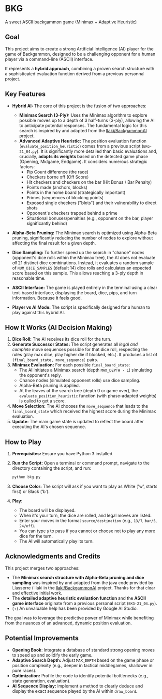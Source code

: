 # BKG
A sweet ASCII backgammon game (Minimax + Adaptive Heuristic)

## Goal

This project aims to create a strong Artificial Intelligence (AI) player for the game of Backgammon, designed to be a challenging opponent for a human player via a command-line (ASCII) interface.

It represents a **hybrid approach**, combining a proven search structure with a sophisticated evaluation function derived from a previous personnal project.

## Key Features

*   **Hybrid AI:** The core of this project is the fusion of two approaches:
    *   **Minimax Search (3-Ply):** Uses the Minimax algorithm to explore possible moves up to a depth of 3 half-turns (3-ply), allowing the AI to anticipate potential responses. The fundamental logic for this search is inspired by and adapted from the [llaki/BackgammonAI](https://github.com/llaki/BackgammonAI/tree/master) project.
    *   **Advanced Adaptive Heuristic:** The position evaluation function (`evaluate_position_heuristic`) comes from a previous script (`BKG-21_04.py`). It is significantly more detailed than basic evaluations and, crucially, **adapts its weights** based on the detected game phase (Opening, Midgame, Endgame). It considers numerous strategic factors:
        *   Pip Count difference (the race)
        *   Checkers borne off (Off Score)
        *   Hit checkers and checkers on the bar (Hit Bonus / Bar Penalty)
        *   Points made (anchors, blocks)
        *   Points in the home board (strategically important)
        *   Primes (sequences of blocking points)
        *   Exposed single checkers ("blots") and their vulnerability to direct shots
        *   Opponent's checkers trapped behind a prime
        *   Situational bonuses/penalties (e.g., opponent on the bar, player significantly behind)

*   **Alpha-Beta Pruning:** The Minimax search is optimized using Alpha-Beta pruning, significantly reducing the number of nodes to explore without affecting the final result for a given depth.

*   **Dice Sampling:** To further speed up the search in "chance" nodes (opponent's dice rolls within the Minimax tree), the AI does not evaluate *all* 21 distinct dice combinations. Instead, it evaluates a random sample of `NUM_DICE_SAMPLES` (default 14) dice rolls and calculates an expected score based on this sample. This allows reaching a 3-ply depth in reasonable time.

*   **ASCII Interface:** The game is played entirely in the terminal using a clear text-based interface, displaying the board, dice, pips, and turn information. Because it feels good.

*   **Player vs AI Mode:** The script is specifically designed for a human to play against this hybrid AI.

## How It Works (AI Decision Making)

1.  **Dice Roll:** The AI receives its dice roll for the turn.
2.  **Generate Successor States:** The script generates all *legal and complete* move sequences possible for that dice roll, respecting the rules (play max dice, play higher die if blocked, etc.). It produces a list of `(final_board_state, move_sequence)` pairs.
3.  **Minimax Evaluation:** For each possible `final_board_state`:
    *   The AI initiates a Minimax search (depth `MAX_DEPTH - 1`) simulating the opponent's reply.
    *   Chance nodes (simulated opponent rolls) use dice sampling.
    *   Alpha-Beta pruning is applied.
    *   At the leaves of the search tree (depth 0 or game over), the `evaluate_position_heuristic` function (with phase-adapted weights) is called to get a score.
4.  **Move Selection:** The AI chooses the `move_sequence` that leads to the `final_board_state` which received the highest score during the Minimax evaluation.
5.  **Update:** The main game state is updated to reflect the board after executing the AI's chosen sequence.

## How to Play

1.  **Prerequisites:** Ensure you have Python 3 installed.
2.  **Run the Script:** Open a terminal or command prompt, navigate to the directory containing the script, and run:
    ```bash
    python bkg.py
    ```

3.  **Choose Color:** The script will ask if you want to play as White ('w', starts first) or Black ('b').
4.  **Play:**
    *   The board will be displayed.
    *   When it's your turn, the dice are rolled, and legal moves are listed.
    *   Enter your moves in the format `source/destination` (e.g., `13/7`, `bar/5`, `24/off`).
    *   You can type `p` to pass if you cannot or choose not to play any more dice for the turn.
    *   The AI will automatically play its turn.

## Acknowledgments and Credits

This project merges two approaches:

*   The **Minimax search structure with Alpha-Beta pruning and dice sampling** was inspired by and adapted from the java code provided by Llasserre / llaki in the [llaki/BackgammonAI](https://github.com/llaki/BackgammonAI/tree/master) project. Thanks for that clear and effective initial work.
*   The **detailed adaptive heuristic evaluation function** and the **ASCII game interface** originate from a previous personal script (`BKG-21_04.py`).
*   (+) An unvaluable help has been provided by Google AI Studio.

The goal was to leverage the predictive power of Minimax while benefiting from the nuances of an advanced, dynamic position evaluation.

## Potential Improvements

*   **Opening Book:** Integrate a database of standard strong opening moves to speed up and solidify the early game.
*   **Adaptive Search Depth:** Adjust `MAX_DEPTH` based on the game phase or position complexity (e.g., deeper in tactical middlegames, shallower in pure races).
*   **Optimization:** Profile the code to identify potential bottlenecks (e.g., state generation, evaluation).
*   **AI Sequence Display:** Implement a method to clearly deduce and display the exact sequence played by the AI within `draw_board`.
